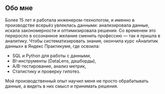 ## Обо мне
Более 15 лет я работала инженером-технологом, и именно в производстве всерьёз увлеклась данными: анализировала данные, искала закономерности и оптимизировала решения. Со временем это переросло в осознанное желание сменить профессию — так я пришла в аналитику.
Чтобы систематизировать знания, окончила курс «Аналитик данных» в Яндекс Практикуме, где освоила:
* SQL и Python для работы с данными,
*	BI-инструменты (DataLens, дашборды),
*	А/B-тестирование, анализ метрик,
*	Статистику и проверку гипотез.

Мой производственный опыт научил меня не просто обрабатывать данные, а видеть в них смысл и принимать решения. 


